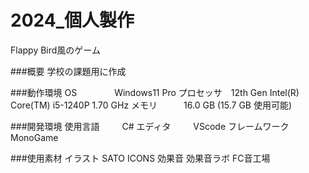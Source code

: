 # 2024_個人製作
Flappy Bird風のゲーム

###概要
学校の課題用に作成

###動作環境
OS　　　　  Windows11 Pro
プロセッサ　12th Gen Intel(R) Core(TM) i5-1240P   1.70 GHz
メモリ　　　16.0 GB (15.7 GB 使用可能)

###開発環境
使用言語	　　   C#
エディタ	　　   VScode
フレームワーク　MonoGame

###使用素材
イラスト  SATO ICONS
効果音	   効果音ラボ
		     FC音工場




